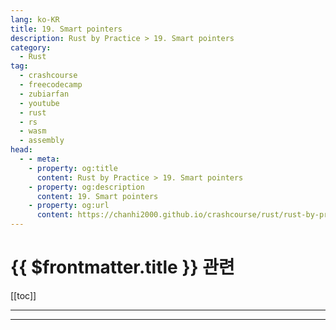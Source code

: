 ```yaml
---
lang: ko-KR
title: 19. Smart pointers
description: Rust by Practice > 19. Smart pointers
category: 
  - Rust
tag: 
  - crashcourse
  - freecodecamp
  - zubiarfan
  - youtube
  - rust
  - rs
  - wasm
  - assembly
head:
  - - meta:
    - property: og:title
      content: Rust by Practice > 19. Smart pointers
    - property: og:description
      content: 19. Smart pointers
    - property: og:url
      content: https://chanhi2000.github.io/crashcourse/rust/rust-by-practice/19.html
---
```


# {{ $frontmatter.title }} 관련

[[toc]]

---

---
